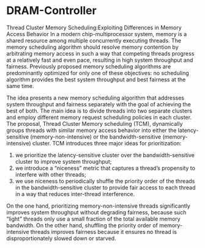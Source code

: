 # DRAM-Controller

Thread Cluster Memory Scheduling:Exploiting Differences in Memory Access Behavior
In a modern chip-multiprocessor system, memory is a shared resource among multiple concurrently executing threads. The memory scheduling algorithm should resolve memory contention by arbitrating memory access in such a way that competing threads progress at a relatively fast and even pace, resulting in high system throughput and fairness. Previously proposed memory scheduling algorithms are predominantly optimized for only one of these objectives: no scheduling algorithm provides the best system throughput and best fairness at the same time.



The idea presents a new memory scheduling algorithm that addresses system throughput and fairness separately with the goal of achieving the best of both. The main idea is to divide threads into two separate clusters and employ different memory request scheduling policies in each cluster. The proposal, Thread Cluster Memory scheduling (TCM), dynamically groups threads with similar memory access behavior into either the latency-sensitive (memory-non-intensive) or the bandwidth-sensitive (memory-intensive) cluster. 
TCM introduces three major ideas for prioritization: 
1) we prioritize the latency-sensitive cluster over the bandwidth-sensitive cluster to improve system throughput; 
2) we introduce a “niceness” metric that captures a thread’s propensity to interfere with other threads; 
3) we use niceness to periodically shuffle the priority order of the threads in the bandwidth-sensitive cluster to provide fair access to each thread in a way that reduces inter-thread interference. 

On the one hand, prioritizing memory-non-intensive threads significantly improves system throughput without degrading fairness, because such “light” threads only use a small fraction of the total available memory bandwidth. On the other hand, shuffling the priority order of memory-intensive threads improves fairness because it ensures no thread is disproportionately slowed down or starved.
